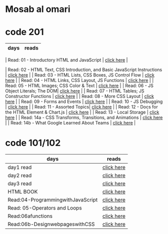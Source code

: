 # Mosab al omari

# code 201
| days | reads |
| ---- | ---- |

| Read: 01 - Introductory HTML and JavaScript | [click here]() |

| Read: 02 - HTML Text, CSS Introduction, and Basic JavaScript Instructions | [click here]() |
| Read: 03 - HTML Lists, CSS Boxes, JS Control Flow | [click here]() |
| Read: 04 - HTML Links, CSS Layout, JS Functions | [click here]() |
| Read: 05 - HTML Images; CSS Color & Text | [click here]() |
| Read: 06 - JS Object Literals; The DOM| [click here]() |
| Read: 07 - HTML Tables; JS Constructor Functions | [click here]() |
| Read: 08 - More CSS Layout | [click here]() |
| Read: 09 - Forms and Events | [click here]() |
| Read: 10 - JS Debugging | [click here]() |
| Read: 11 - Assorted Topics| [click here]() |
| Read: 12 - Docs for the HTML <canvas> Element & Chart.js | [click here]() |
| Read: 13 - Local Storage | [click here](./day1read.md) |
| Read: 14a - CSS Transforms, Transitions, and Animations | [click here]() |
| Read: 14b - What Google Learned About Teams | [click here]() |



# code 101/102

| days | reads |
| ---- | ---- |
| day1 read | [click here](./day1read.md) |
| day2 read | [click here](./day2read.md) |
| day3 read | [click here](./day3read.md) |
| HTML BOOK | [click here](./HTMLBOOKsummary.md) |
| Read:04-ProgrammingwithJavaScript | [click here](./Read:04-ProgrammingwithJavaScript.md) |
| Read: 05-Operators and Loops| [click here](./Read:05-OperatorsandLoops.md) |
| Read:06afunctions | [click here](./Read:06afunctions.md) |
| Read:06b-DesignwebpageswithCSS | [click here](./Read:06b-DesignwebpageswithCSS.md) |

